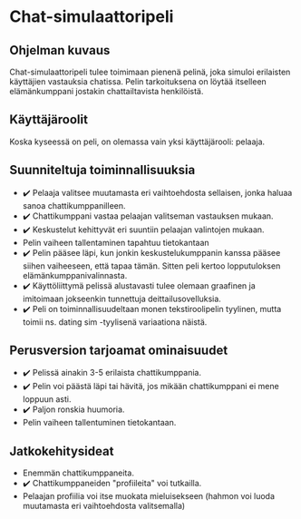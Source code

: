 # Chat-simulaattoripeli
## Ohjelman kuvaus
Chat-simulaattoripeli tulee toimimaan pienenä pelinä, joka simuloi erilaisten käyttäjien vastauksia chatissa. Pelin tarkoituksena on löytää itselleen elämänkumppani jostakin chattailtavista henkilöistä.
## Käyttäjäroolit
Koska kyseessä on peli, on olemassa vain yksi käyttäjärooli: pelaaja.
## Suunniteltuja toiminnallisuuksia
* :heavy_check_mark: Pelaaja valitsee muutamasta eri vaihtoehdosta sellaisen, jonka haluaa sanoa chattikumppanilleen.
* :heavy_check_mark: Chattikumppani vastaa pelaajan valitseman vastauksen mukaan.
* :heavy_check_mark: Keskustelut kehittyvät eri suuntiin pelaajan valintojen mukaan.
* Pelin vaiheen tallentaminen tapahtuu tietokantaan
* :heavy_check_mark: Pelin pääsee läpi, kun jonkin keskustelukumppanin kanssa pääsee siihen vaiheeseen, että tapaa tämän. Sitten peli kertoo lopputuloksen elämänkumppanivalinnasta.
* :heavy_check_mark: Käyttöliittymä pelissä alustavasti tulee olemaan graafinen ja imitoimaan jokseenkin tunnettuja deittailusovelluksia.
* :heavy_check_mark: Peli on toiminnallisuudeltaan monen tekstiroolipelin tyylinen, mutta toimii ns. dating sim -tyylisenä variaationa näistä.

## Perusversion tarjoamat ominaisuudet
* :heavy_check_mark: Pelissä ainakin 3-5 erilaista chattikumppania.
* :heavy_check_mark: Pelin voi päästä läpi tai hävitä, jos mikään chattikumppani ei mene loppuun asti.
* :heavy_check_mark: Paljon ronskia huumoria.
* Pelin vaiheen tallentuminen tietokantaan.
## Jatkokehitysideat
* Enemmän chattikumppaneita.
* :heavy_check_mark: Chattikumppaneiden "profiileita" voi tutkailla.
* Pelaajan profiilia voi itse muokata mieluisekseen (hahmon voi luoda muutamasta eri vaihtoehdosta valitsemalla)
